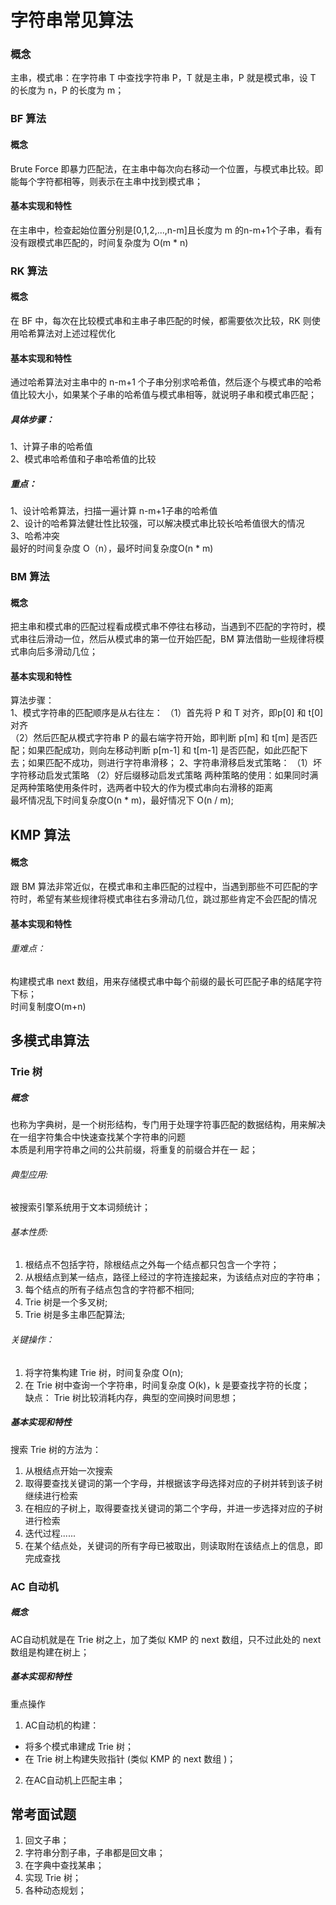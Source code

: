 # 字符串常见算法  
### 概念  
主串，模式串：在字符串 T 中查找字符串 P，T 就是主串，P 就是模式串，设 T 的长度为 n，P 的长度为 m；
### BF 算法  
#### 概念  
Brute Force 即暴力匹配法，在主串中每次向右移动一个位置，与模式串比较。即能每个字符都相等，则表示在主串中找到模式串；
#### 基本实现和特性  
在主串中，检查起始位置分别是[0,1,2,...,n-m]且长度为 m 的n-m+1个子串，看有没有跟模式串匹配的，时间复杂度为 O(m * n)  
### RK 算法  
#### 概念  
在 BF 中，每次在比较模式串和主串子串匹配的时候，都需要依次比较，RK 则使用哈希算法对上述过程优化  
#### 基本实现和特性  
通过哈希算法对主串中的 n-m+1 个子串分别求哈希值，然后逐个与模式串的哈希值比较大小，如果某个子串的哈希值与模式串相等，就说明子串和模式串匹配；  
##### 具体步骤：
1、计算子串的哈希值  
2、模式串哈希值和子串哈希值的比较  
##### 重点：  
1、设计哈希算法，扫描一遍计算 n-m+1子串的哈希值  
2、设计的哈希算法健壮性比较强，可以解决模式串比较长哈希值很大的情况  
3、哈希冲突  
最好的时间复杂度 O（n），最坏时间复杂度O(n * m)  
### BM 算法  
#### 概念  
把主串和模式串的匹配过程看成模式串不停往右移动，当遇到不匹配的字符时，模式串往后滑动一位，然后从模式串的第一位开始匹配，BM 算法借助一些规律将模式串向后多滑动几位；  
#### 基本实现和特性  
算法步骤：  
1、模式字符串的匹配顺序是从右往左：
（1）首先将 P 和 T 对齐，即p[0] 和 t[0] 对齐  
（2）然后匹配从模式字符串 P 的最右端字符开始，即判断 p[m] 和 t[m] 是否匹配；如果匹配成功，则向左移动判断 p[m-1] 和 t[m-1] 是否匹配，如此匹配下去；如果匹配不成功，则进行字符串滑移；
2、字符串滑移启发式策略：
（1）坏字符移动启发式策略
（2）好后缀移动启发式策略
两种策略的使用：如果同时满足两种策略使用条件时，选两者中较大的作为模式串向右滑移的距离  
最坏情况乱下时间复杂度O(n * m)，最好情况下 O(n / m);  
## KMP 算法  
#### 概念  
跟 BM 算法非常近似，在模式串和主串匹配的过程中，当遇到那些不可匹配的字符时，希望有某些规律将模式串往右多滑动几位，跳过那些肯定不会匹配的情况  
#### 基本实现和特性  
######  重难点：
构建模式串 next 数组，用来存储模式串中每个前缀的最长可匹配子串的结尾字符下标；  
时间复制度O(m+n)  
## 多模式串算法  
### Trie 树  
##### 概念  
也称为字典树，是一个树形结构，专门用于处理字符事匹配的数据结构，用来解决在一组字符集合中快速查找某个字符串的问题  
本质是利用字符串之间的公共前缀，将重复的前缀合并在一 起；  
###### 典型应用:
被搜索引擎系统用于文本词频统计；  
###### 基本性质:
1. 根结点不包括字符，除根结点之外每一个结点都只包含一个字符；  
2. 从根结点到某一结点，路径上经过的字符连接起来，为该结点对应的字符串；   
3. 每个结点的所有子结点包含的字符都不相同;  
4. Trie 树是一个多叉树;  
5. Trie 树是多主串匹配算法;  
###### 关键操作：
1. 将字符集构建 Trie 树，时间复杂度 O(n);  
2. 在 Trie 树中查询一个字符串，时间复杂度 O(k)，k 是要查找字符的长度；  
缺点： Trie 树比较消耗内存，典型的空间换时间思想；  
##### 基本实现和特性  
搜索 Trie 树的方法为：
1. 从根结点开始一次搜索  
2. 取得要查找关键词的第一个字母，并根据该字母选择对应的子树并转到该子树继续进行检索  
3. 在相应的子树上，取得要查找关键词的第二个字母，并进一步选择对应的子树进行检索  
4. 迭代过程......  
5. 在某个结点处，关键词的所有字母已被取出，则读取附在该结点上的信息，即完成查找  
### AC 自动机  
#####  概念  
AC自动机就是在 Trie 树之上，加了类似 KMP 的 next 数组，只不过此处的 next 数组是构建在树上；  
##### 基本实现和特性  
重点操作
1. AC自动机的构建：  
 - 将多个模式串建成 Trie 树；  
 - 在 Trie 树上构建失败指针 (类似 KMP 的 next 数组 )；  
2. 在AC自动机上匹配主串；  
## 常考面试题  
1. 回文子串；  
2. 字符串分割子串，子串都是回文串；  
3. 在字典中查找某串；  
4. 实现 Trie 树；  
5. 各种动态规划；  